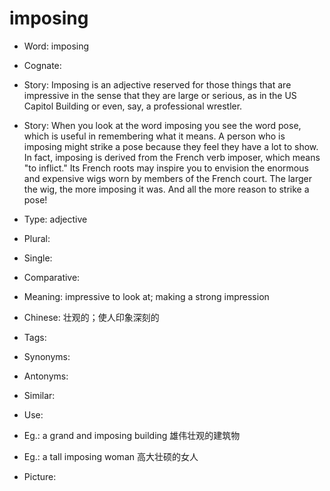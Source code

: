 # imposing

- Word: imposing
- Cognate: 
- Story: Imposing is an adjective reserved for those things that are impressive in the sense that they are large or serious, as in the US Capitol Building or even, say, a professional wrestler.
- Story: When you look at the word imposing you see the word pose, which is useful in remembering what it means. A person who is imposing might strike a pose because they feel they have a lot to show. In fact, imposing is derived from the French verb imposer, which means "to inflict." Its French roots may inspire you to envision the enormous and expensive wigs worn by members of the French court. The larger the wig, the more imposing it was. And all the more reason to strike a pose!

- Type: adjective
- Plural: 
- Single: 
- Comparative: 
- Meaning: impressive to look at; making a strong impression
- Chinese: 壮观的；使人印象深刻的
- Tags: 
- Synonyms: 
- Antonyms: 
- Similar: 
- Use: 
- Eg.: a grand and imposing building 雄伟壮观的建筑物
- Eg.: a tall imposing woman 高大壮硕的女人
- Picture: 


